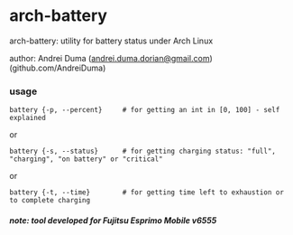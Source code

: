 arch-battery
============

arch-battery: utility for battery status under Arch Linux

author: Andrei Duma (andrei.duma.dorian@gmail.com) (github.com/AndreiDuma)

### usage
    battery {-p, --percent}     # for getting an int in [0, 100] - self explained

or

    battery {-s, --status}      # for getting charging status: "full", "charging", "on battery" or "critical"

or

    battery {-t, --time}        # for getting time left to exhaustion or to complete charging

##### note: tool developed for Fujitsu Esprimo Mobile v6555
